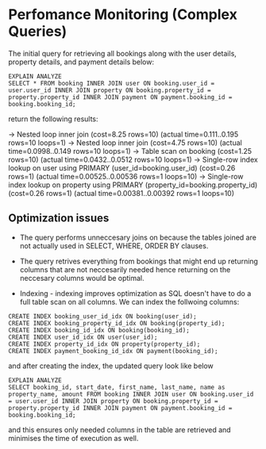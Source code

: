 # Perfomance Monitoring (Complex Queries)

The initial query for retrieving all bookings along with the user details, property details, and payment details below:

```
EXPLAIN ANALYZE
SELECT * FROM booking INNER JOIN user ON booking.user_id = user.user_id INNER JOIN property ON booking.property_id = property.property_id INNER JOIN payment ON payment.booking_id = booking.booking_id;
```

return the following results:

-> Nested loop inner join (cost=8.25 rows=10) (actual time=0.111..0.195 rows=10 loops=1)
-> Nested loop inner join (cost=4.75 rows=10) (actual time=0.0998..0.149 rows=10 loops=1)
-> Table scan on booking (cost=1.25 rows=10) (actual time=0.0432..0.0512 rows=10 loops=1)
-> Single-row index lookup on user using PRIMARY (user_id=booking.user_id) (cost=0.26 rows=1) (actual time=0.00525..0.00536 rows=1 loops=10)
-> Single-row index lookup on property using PRIMARY (property_id=booking.property_id) (cost=0.26 rows=1) (actual time=0.00381..0.00392 rows=1 loops=10)

## Optimization issues

- The query performs unneccesary joins on because the tables joined are not actually used in SELECT, WHERE, ORDER BY clauses.

- The query retrives everything from bookings that might end up returning columns that are not neccesarily needed hence returning on the neccesary columns would be optimal.

- Indexing - indexing improves optimization as SQL doesn't have to do a full table scan on all columns. We can index the follwoing columns:

```
CREATE INDEX booking_user_id_idx ON booking(user_id);
CREATE INDEX booking_property_id_idx ON booking(property_id);
CREATE INDEX booking_id_idx ON booking(booking_id);
CREATE INDEX user_id_idx ON user(user_id);
CREATE INDEX property_id_idx ON property(property_id);
CREATE INDEX payment_booking_id_idx ON payment(booking_id);
```

and after creating the index, the updated query look like below

```
EXPLAIN ANALYZE
SELECT booking_id, start_date, first_name, last_name, name as property_name, amount FROM booking INNER JOIN user ON booking.user_id = user.user_id INNER JOIN property ON booking.property_id = property.property_id INNER JOIN payment ON payment.booking_id = booking.booking_id;
```

and this ensures only needed columns in the table are retrieved and minimises the time of execution as well.
